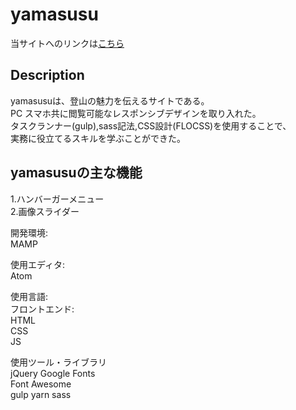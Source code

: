 # yamasusu

当サイトへのリンクは[こちら](https://yamasusu.herokuapp.com)  
  
## Description  
yamasusuは、登山の魅力を伝えるサイトである。  
PC スマホ共に閲覧可能なレスポンシブデザインを取り入れた。  
タスクランナー(gulp),sass記法,CSS設計(FLOCSS)を使用することで、  
実務に役立てるスキルを学ぶことができた。  

## yamasusuの主な機能  

1.ハンバーガーメニュー  
2.画像スライダー  

開発環境:  
MAMP  

使用エディタ:  
Atom  

使用言語:   
フロントエンド:  
HTML  
CSS  
JS   

使用ツール・ライブラリ  
jQuery
Google Fonts  
Font Awesome  
gulp
yarn
sass

